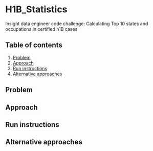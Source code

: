 # H1B_Statistics
Insight data engineer code challenge: Calculating Top 10 states and occupations in certified h1B cases

## Table of contents
1. [Problem](README.md##Problem)
2. [Approach](README.md##Approach)
3. [Run instructions](README.md##Run-instructions)
4. [Alternative approaches](README.md##Alternative-approaches)
## Problem

## Approach

## Run instructions

## Alternative approaches
